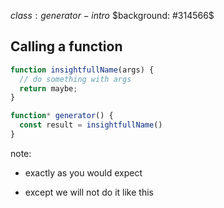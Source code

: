 $class: generator-intro$
$background: #314566$

## Calling a function

```js
function insightfullName(args) {
  // do something with args
  return maybe;
}

function* generator() {
  const result = insightfullName()
}
```

note:

 - exactly as you would expect

 - except we will not do it like this
